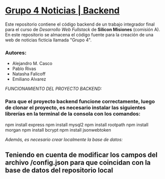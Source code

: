 # [Grupo 4 Noticias | Backend](https://github.com/MrHelmet96/grupo4_noticias/tree/main)
Este repositorio contiene el código backend de un trabajo integrador final para el curso de *Desarrollo Web Fullstack* de **Silicon Misiones** (comisión A). En este repositorio se almacena el código fuente para la creación de una web de noticias ficticia llamada "Grupo 4".

### Autores:
* Alejandro M. Casco
* Pablo Rivas
* Natasha Falicoff
* Emiliano Alvarez

*FUNCIONAMIENTO DEL PROYECTO BACKEND:*
### Para que el proyecto backend funcione correctamente, luego de clonar el proyecto, es necesario instalar las siguientes librerías en la terminal de la consola con los comandos:
npm install express
npm install mysql2
npm install rootpath
npm install morgan
npm install bcrypt
npm install jsonwebtoken

*Además, es necesario crear localmente la base de datos:*
## Teniendo en cuenta de modificar los campos del archivo /config.json para que coincidan con la base de datos del repositorio local